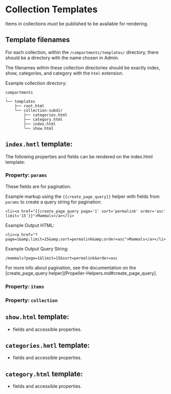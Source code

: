 # Collection Templates
Items in collections *must* be published to be available for rendering.

## Template filenames
For each collection, within the `/compartments/templates/` directory, there should be a directory with the name chosen in Admin.

The filenames within these collection directories should be exactly index, show, categories, and category with the `html` extension.

Example collection directory:
```
compartments
.
└── templates
    ├── root.html
    └── collection-subdir
        ├── categories.html
        ├── category.html
        ├── index.html
        └── show.html
```

## `index.hmtl` template:
The following properties and fields can be rendered on the index.html template:

### Property: `params`
These fields are for pagination.

Example markup using the `{{create_page_query}}` helper with fields from `params` to create a query string for pagination:
```
<li><a href="{{create_page_query page='1' sort='permalink' order='asc' limit='15'}}">Mammals</a></li>
```

Example Output HTML:
```
<li><a href="?page=1&amp;limit=15&amp;sort=permalink&amp;order=asc">Mammals</a></li>
```

Example Output Query String:
```
/mammals?page=1&limit=15&sort=permalink&order=asc
```

For more info about pagination, see the documentation on the [create_page_query helper](Propeller-Helpers.md#create_page_query].

### Property: `items`

### Property: `collection`


## `show.html` template:
- fields and accessible properties.

## `categories.hmtl` template:
- fields and accessible properties.

## `category.html` template:
- fields and accessible properties.
